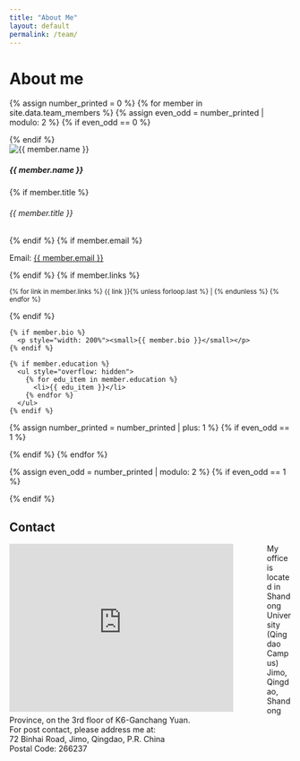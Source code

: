 ```yaml
---
title: "About Me"
layout: default
permalink: /team/
---
```


# About me

{% assign number_printed = 0 %}
{% for member in site.data.team_members %}
  {% assign even_odd = number_printed | modulo: 2 %}
  {% if even_odd == 0 %}
  <div class="row">
  {% endif %}

  <div class="col-sm-6 clearfix">
    <!-- Card -->
    <div class="card mb-3 border-0" style="width: 100%">
      <div class="row g-0">
        <div class="col-md-4">
          <img src="{{ site.url }}{{ site.baseurl }}/images/teampic/{{ member.photo }}" class="img-fluid rounded-start" alt="{{ member.name }}">
        </div>
        <div class="col-md-8">
          <div class="card-body">
            <h5 class="card-title">{{ member.name }}</h5>
            {% if member.title %}
              <h6 class="card-subtitle mb-2 text-muted">{{ member.title }}</h6>
            {% endif %}
            {% if member.email %}
              <p class="card-text">Email: <a href="mailto:{{ member.email }}">{{ member.email }}</a></p>
            {% endif %}
            {% if member.links %}
              <p class="card-text" style="width: 100%">
                <small>
                  {% for link in member.links %}
                    {{ link }}{% unless forloop.last %} | {% endunless %}
                  {% endfor %}
                </small>
              </p>
            {% endif %}
          </div>
        </div>
      </div>
    </div>

    {% if member.bio %}
      <p style="width: 200%"><small>{{ member.bio }}</small></p>
    {% endif %}

    {% if member.education %}
      <ul style="overflow: hidden">
        {% for edu_item in member.education %}
          <li>{{ edu_item }}</li>
        {% endfor %}
      </ul>
    {% endif %}
  </div>

  {% assign number_printed = number_printed | plus: 1 %}
  {% if even_odd == 1 %}
  </div>
  {% endif %}
{% endfor %}

{% assign even_odd = number_printed | modulo: 2 %}
{% if even_odd == 1 %}
</div>
{% endif %}

## Contact

<div class="row">
  <div id="rc7-map" style="width: 450px; float: left; margin-right: 10px">
    <iframe
      src="https://map.baidu.com/search/%E5%B1%B1%E4%B8%9C%E5%A4%A7%E5%AD%A6(%E9%9D%92%E5%B2%9B%E6%A0%A1%E5%8C%BA)/@13434831.265,4326352.12,16z?querytype=s&da_src=shareurl&wd=%E5%B1%B1%E4%B8%9C%E5%A4%A7%E5%AD%A6(%E9%9D%92%E5%B2%9B%E6%A0%A1%E5%8C%BA)&c=236&src=0&wd2=%E9%9D%92%E5%B2%9B%E5%B8%82%E5%8D%B3%E5%A2%A8%E5%8C%BA&pn=0&sug=1&l=12&b=(13341933.54,4254437.34;13461741.54,4315941.34)&from=webmap&biz_forward=%7B%22scaler%22:1,%22styles%22:%22pl%22%7D&sug_forward=533a74c36e163bc3b23c81fc&device_ratio=1"
      width="400"
      height="300"
      style="border:0;"
      allowfullscreen=""
      loading="lazy"
      referrerpolicy="no-referrer-when-downgrade">
    </iframe>
  </div>
  My office is located in Shandong University (Qingdao Campus)<br />
  Jimo, Qingdao, Shandong Province, on the 3rd floor of K6-Ganchang Yuan.<br />
  For post contact, please address me at:<br />
  72 Binhai Road, Jimo, Qingdao, P.R. China<br />
  Postal Code: 266237
</div>
